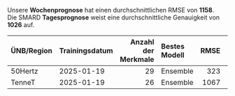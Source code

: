 
Unsere __Wochenprognose__ hat einen durchschnittlichen RMSE von __1158__.  
Die SMARD __Tagesprognose__ weist eine durchschnittliche Genauigkeit von __1026__ auf.
    
| ÜNB/Region   | Trainingsdatum   |   Anzahl der Merkmale | Bestes Modell   |   RMSE |   TSO RMSE |
|:-------------|:-----------------|----------------------:|:----------------|-------:|-----------:|
| 50Hertz      | 2025-01-19       |                    29 | Ensemble        |    323 |        294 |
| TenneT       | 2025-01-19       |                    26 | Ensemble        |   1067 |        886 |